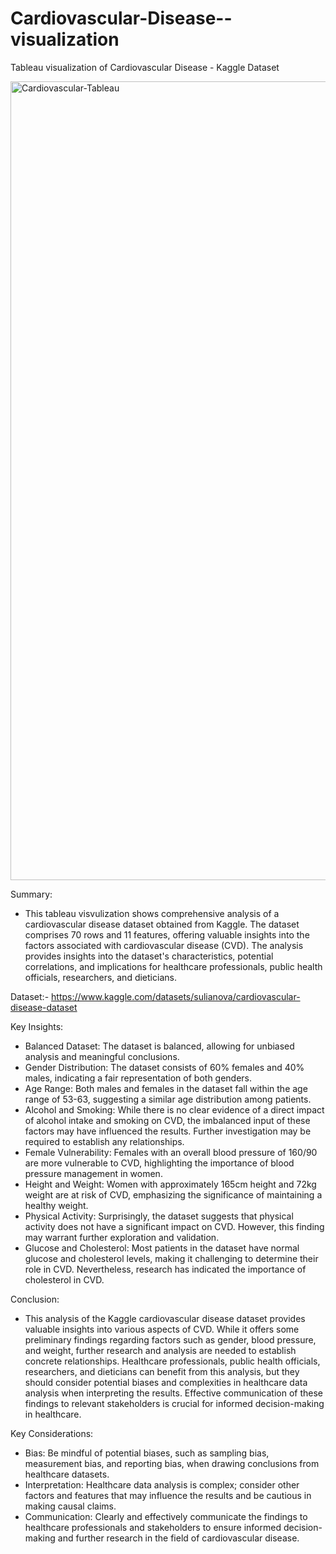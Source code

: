# Cardiovascular-Disease--visualization
Tableau visualization of Cardiovascular Disease - Kaggle Dataset

<img width="1278" alt="Cardiovascular-Tableau" src="https://github.com/Patel2Disha/Cardiovascular-Disease--visualization/assets/144750198/3aea278d-0519-4a85-bd59-c8711a4efcbc">



Summary:
- This tableau visvulization shows comprehensive analysis of a cardiovascular disease dataset obtained from Kaggle. The dataset comprises 70 rows and 11 features, offering valuable insights into the factors associated with cardiovascular disease (CVD). The analysis provides insights into the dataset's characteristics, potential correlations, and implications for healthcare professionals, public health officials, researchers, and dieticians.

Dataset:- https://www.kaggle.com/datasets/sulianova/cardiovascular-disease-dataset

Key Insights:
- Balanced Dataset: The dataset is balanced, allowing for unbiased analysis and meaningful conclusions.
- Gender Distribution: The dataset consists of 60% females and 40% males, indicating a fair representation of both genders.
- Age Range: Both males and females in the dataset fall within the age range of 53-63, suggesting a similar age distribution among patients.
- Alcohol and Smoking: While there is no clear evidence of a direct impact of alcohol intake and smoking on CVD, the imbalanced input of these factors may have influenced the results. Further investigation may be required to establish any relationships.
- Female Vulnerability: Females with an overall blood pressure of 160/90 are more vulnerable to CVD, highlighting the importance of blood pressure management in women.
- Height and Weight: Women with approximately 165cm height and 72kg weight are at risk of CVD, emphasizing the significance of maintaining a healthy weight.
- Physical Activity: Surprisingly, the dataset suggests that physical activity does not have a significant impact on CVD. However, this finding may warrant further exploration and validation.
- Glucose and Cholesterol: Most patients in the dataset have normal glucose and cholesterol levels, making it challenging to determine their role in CVD. Nevertheless, research has indicated the importance of cholesterol in CVD.

Conclusion:
- This analysis of the Kaggle cardiovascular disease dataset provides valuable insights into various aspects of CVD. While it offers some preliminary findings regarding factors such as gender, blood pressure, and weight, further research and analysis are needed to establish concrete relationships. Healthcare professionals, public health officials, researchers, and dieticians can benefit from this analysis, but they should consider potential biases and complexities in healthcare data analysis when interpreting the results. Effective communication of these findings to relevant stakeholders is crucial for informed decision-making in healthcare.

Key Considerations:
- Bias: Be mindful of potential biases, such as sampling bias, measurement bias, and reporting bias, when drawing conclusions from healthcare datasets.
- Interpretation: Healthcare data analysis is complex; consider other factors and features that may influence the results and be cautious in making causal claims.
- Communication: Clearly and effectively communicate the findings to healthcare professionals and stakeholders to ensure informed decision-making and further research in the field of cardiovascular disease.
